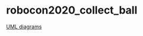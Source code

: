 # robocon2020_collect_ball

[UML diagrams](https://github.com/kouya17/robocon2020_collect_ball/blob/master/document/uml_diagrams.md)